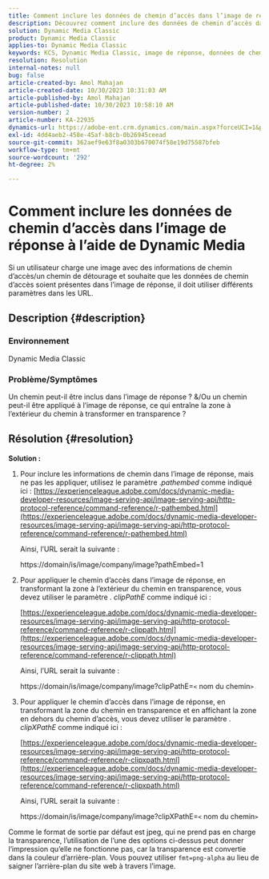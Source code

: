 ```yaml
---
title: Comment inclure les données de chemin d’accès dans l’image de réponse à l’aide de Dynamic Media
description: Découvrez comment inclure des données de chemin d’accès dans l’image de réponse à l’aide de Dynamic Media. Utilisez différents paramètres en fonction de vos besoins.
solution: Dynamic Media Classic
product: Dynamic Media Classic
applies-to: Dynamic Media Classic
keywords: KCS, Dynamic Media Classic, image de réponse, données de chemin, incorporer, clipPathE
resolution: Resolution
internal-notes: null
bug: false
article-created-by: Amol Mahajan
article-created-date: 10/30/2023 10:31:03 AM
article-published-by: Amol Mahajan
article-published-date: 10/30/2023 10:58:10 AM
version-number: 2
article-number: KA-22935
dynamics-url: https://adobe-ent.crm.dynamics.com/main.aspx?forceUCI=1&pagetype=entityrecord&etn=knowledgearticle&id=bf3a8068-0f77-ee11-8179-6045bd006149
exl-id: 4dd4aeb2-458e-45af-b8cb-0b26945ceead
source-git-commit: 362aef9e63f8a0303b670074f58e19d75587bfeb
workflow-type: tm+mt
source-wordcount: '292'
ht-degree: 2%

---
```


# Comment inclure les données de chemin d’accès dans l’image de réponse à l’aide de Dynamic Media


Si un utilisateur charge une image avec des informations de chemin d’accès/un chemin de détourage et souhaite que les données de chemin d’accès soient présentes dans l’image de réponse, il doit utiliser différents paramètres dans les URL.

## Description {#description}


### <b>Environnement</b>

Dynamic Media Classic



### <b>Problème/Symptômes</b>

Un chemin peut-il être inclus dans l’image de réponse ?
&amp;/Ou un chemin peut-il être appliqué à l’image de réponse, ce qui entraîne la zone à l’extérieur du chemin à transformer en transparence ?


## Résolution {#resolution}

<b>Solution :</b>
1. Pour inclure les informations de chemin dans l’image de réponse, mais ne pas les appliquer, utilisez le paramètre .*pathembed* comme indiqué ici :
   [https://experienceleague.adobe.com/docs/dynamic-media-developer-resources/image-serving-api/image-serving-api/http-protocol-reference/command-reference/r-pathembed.html](https://experienceleague.adobe.com/docs/dynamic-media-developer-resources/image-serving-api/image-serving-api/http-protocol-reference/command-reference/r-pathembed.html)


   Ainsi, l’URL serait la suivante :

   https://domain/is/image/company/image?pathEmbed=1
2. Pour appliquer le chemin d’accès dans l’image de réponse, en transformant la zone à l’extérieur du chemin en transparence, vous devez utiliser le paramètre . *clipPathE* comme indiqué ici :

   [https://experienceleague.adobe.com/docs/dynamic-media-developer-resources/image-serving-api/image-serving-api/http-protocol-reference/command-reference/r-clippath.html](https://experienceleague.adobe.com/docs/dynamic-media-developer-resources/image-serving-api/image-serving-api/http-protocol-reference/command-reference/r-clippath.html)


   Ainsi, l’URL serait la suivante :


   https://domain/is/image/company/image?clipPathE=`<` nom du chemin`>`
3. Pour appliquer le chemin d’accès dans l’image de réponse, en transformant la zone du chemin en transparence et en affichant la zone en dehors du chemin d’accès, vous devez utiliser le paramètre . *clipXPathE* comme indiqué ici :

   [https://experienceleague.adobe.com/docs/dynamic-media-developer-resources/image-serving-api/image-serving-api/http-protocol-reference/command-reference/r-clipxpath.html](https://experienceleague.adobe.com/docs/dynamic-media-developer-resources/image-serving-api/image-serving-api/http-protocol-reference/command-reference/r-clipxpath.html)


   Ainsi, l’URL serait la suivante :


   https://domain/is/image/company/image?clipXPathE=`<` nom du chemin`>`


Comme le format de sortie par défaut est jpeg, qui ne prend pas en charge la transparence, l’utilisation de l’une des options ci-dessus peut donner l’impression qu’elle ne fonctionne pas, car la transparence est convertie dans la couleur d’arrière-plan. Vous pouvez utiliser `fmt=png-alpha` au lieu de saigner l’arrière-plan du site web à travers l’image.
